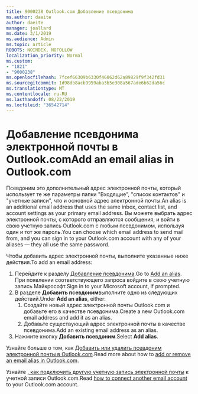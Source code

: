 ```yaml
---
title: 9000238 Outlook.com Добавление псевдонима
ms.author: daeite
author: daeite
manager: joallard
ms.date: 3/1/2019
ms.audience: Admin
ms.topic: article
ROBOTS: NOINDEX, NOFOLLOW
localization_priority: Normal
ms.custom:
- "1821"
- "9000238"
ms.openlocfilehash: 7fcef66309b6330f46062d62a89829f9f342fd31
ms.sourcegitcommit: 1d98db8acb9959aba3b5e308a567ade6b62da56c
ms.translationtype: MT
ms.contentlocale: ru-RU
ms.lasthandoff: 08/22/2019
ms.locfileid: "36542714"
---
```

# <a name="add-an-email-alias-in-outlookcom"></a><span data-ttu-id="8bd3d-102">Добавление псевдонима электронной почты в Outlook.com</span><span class="sxs-lookup"><span data-stu-id="8bd3d-102">Add an email alias in Outlook.com</span></span>

<span data-ttu-id="8bd3d-103">Псевдоним это дополнительный адрес электронной почты, который использует те же параметры папки "Входящие", "список контактов" и "учетные записи", что и основной адрес электронной почты.</span><span class="sxs-lookup"><span data-stu-id="8bd3d-103">An alias is an additional email address that uses the same inbox, contact list, and account settings as your primary email address.</span></span> <span data-ttu-id="8bd3d-104">Вы можете выбрать адрес электронной почты, с которого отправляются сообщения, и войти в свою учетную запись Outlook.com с любым псевдонимом, используя один и тот же пароль.</span><span class="sxs-lookup"><span data-stu-id="8bd3d-104">You can choose which email address to send mail from, and you can sign in to your Outlook.com account with any of your aliases — they all use the same password.</span></span>

<span data-ttu-id="8bd3d-105">Чтобы добавить адрес электронной почты, выполните указанные ниже действия.</span><span class="sxs-lookup"><span data-stu-id="8bd3d-105">To add an email address:</span></span>

1. <span data-ttu-id="8bd3d-106">Перейдите к разделу [Добавление псевдонима](https://go.microsoft.com/fwlink/p/?linkid=864833).</span><span class="sxs-lookup"><span data-stu-id="8bd3d-106">Go to [Add an alias](https://go.microsoft.com/fwlink/p/?linkid=864833).</span></span> <span data-ttu-id="8bd3d-107">При появлении соответствующего запроса войдите в свою учетную запись Майкрософт.</span><span class="sxs-lookup"><span data-stu-id="8bd3d-107">Sign in to your Microsoft account, if prompted.</span></span>
2. <span data-ttu-id="8bd3d-108">В разделе **Добавить псевдоним**выполните одно из следующих действий.</span><span class="sxs-lookup"><span data-stu-id="8bd3d-108">Under **Add an alias**, either:</span></span>
    1. <span data-ttu-id="8bd3d-109">Создайте новый адрес электронной почты Outlook.com и добавьте его в качестве псевдонима.</span><span class="sxs-lookup"><span data-stu-id="8bd3d-109">Create a new Outlook.com email address and add it as an alias.</span></span>
    2. <span data-ttu-id="8bd3d-110">Добавьте существующий адрес электронной почты в качестве псевдонима.</span><span class="sxs-lookup"><span data-stu-id="8bd3d-110">Add an existing email address as an alias.</span></span>
3. <span data-ttu-id="8bd3d-111">Нажмите кнопку **Добавить псевдоним**.</span><span class="sxs-lookup"><span data-stu-id="8bd3d-111">Select **Add alias**.</span></span>

<span data-ttu-id="8bd3d-112">Узнайте больше о том, как [Добавить или удалить псевдоним электронной почты в Outlook.com](https://support.office.com/article/459b1989-356d-40fa-a689-8f285b13f1f2?wt.mc_id=Office_Outlook_com_Alchemy).</span><span class="sxs-lookup"><span data-stu-id="8bd3d-112">Read more about how to [add or remove an email alias in Outlook.com](https://support.office.com/article/459b1989-356d-40fa-a689-8f285b13f1f2?wt.mc_id=Office_Outlook_com_Alchemy).</span></span>  

<span data-ttu-id="8bd3d-113">Узнайте [, как подключить другую учетную запись электронной почты](https://support.office.com/article/c5224df4-5885-4e79-91ba-523aa743f0ba?wt.mc_id=Office_Outlook_com_Alchemy) к учетной записи Outlook.com.</span><span class="sxs-lookup"><span data-stu-id="8bd3d-113">Read [how to connect another email account](https://support.office.com/article/c5224df4-5885-4e79-91ba-523aa743f0ba?wt.mc_id=Office_Outlook_com_Alchemy) to your Outlook.com account.</span></span>